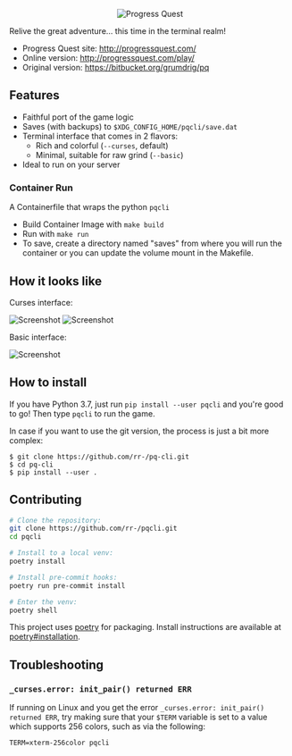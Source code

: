 <p align="center">
  <img alt="Progress Quest" src="http://progressquest.com/pq.png">
</p>

Relive the great adventure… this time in the terminal realm!

- Progress Quest site:  http://progressquest.com/
- Online version:       http://progressquest.com/play/
- Original version:     https://bitbucket.org/grumdrig/pq

## Features

- Faithful port of the game logic
- Saves (with backups) to `$XDG_CONFIG_HOME/pqcli/save.dat`
- Terminal interface that comes in 2 flavors:
    - Rich and colorful (`--curses`, default)
    - Minimal, suitable for raw grind (`--basic`)
- Ideal to run on your server

### Container Run

A Containerfile that wraps the python `pqcli` 

- Build Container Image with `make build`
- Run with `make run`
- To save, create a directory named "saves" from where you will run
  the container or you can update the volume mount in the Makefile.

## How it looks like

Curses interface:

![Screenshot](screen-curses-logo.png)
![Screenshot](screen-curses.png)

Basic interface:

![Screenshot](screen-basic.png)

## How to install

If you have Python 3.7, just run `pip install --user pqcli` and you're good to go!
Then type `pqcli` to run the game.

In case if you want to use the git version, the process is just a bit more complex:

```console
$ git clone https://github.com/rr-/pq-cli.git
$ cd pq-cli
$ pip install --user .
```

## Contributing

```sh
# Clone the repository:
git clone https://github.com/rr-/pqcli.git
cd pqcli

# Install to a local venv:
poetry install

# Install pre-commit hooks:
poetry run pre-commit install

# Enter the venv:
poetry shell
```

This project uses [poetry](https://python-poetry.org/) for packaging.
Install instructions are available at [poetry#installation](https://python-poetry.org/docs/#installation).

## Troubleshooting

### `_curses.error: init_pair() returned ERR`

If running on Linux and you get the error `_curses.error: init_pair() returned ERR`,
try making sure that your `$TERM` variable is set to a value which supports
256 colors, such as via the following:

    TERM=xterm-256color pqcli

